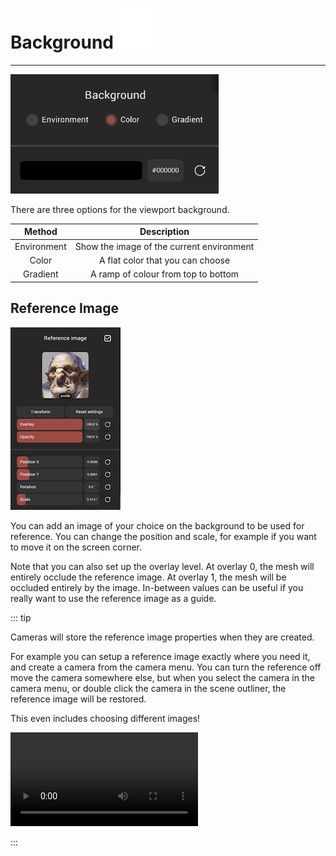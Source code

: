 # Background ![](./icons/image.png#icon#left) 

---

![](./images/background_selector.png)

There are three options for the viewport background.

| Method              | Description  |
| :---:               | :---:        |
| Environment         | Show the image of the current environment  |
| Color               | A flat color that you can choose |
| Gradient            | A ramp of colour from top to bottom |

## Reference Image

![](./images/background_reference.png)

You can add an image of your choice on the background to be used for reference.
You can change the position and scale, for example if you want to move it on the screen corner.

Note that you can also set up the overlay level.
At overlay 0, the mesh will entirely occlude the reference image.
At overlay 1, the mesh will be occluded entirely by the image.
In-between values can be useful if you really want to use the reference image as a guide.

::: tip

Cameras will store the reference image properties when they are created. 

For example you can setup a reference image exactly where you need it, and create a camera from the camera menu. You can turn the reference off move the camera somewhere else, but when you select the camera in the camera menu, or double click the camera in the scene outliner, the reference image will be restored.

This even includes choosing different images!

 ![](./videos/reference_camera.mp4)

:::

